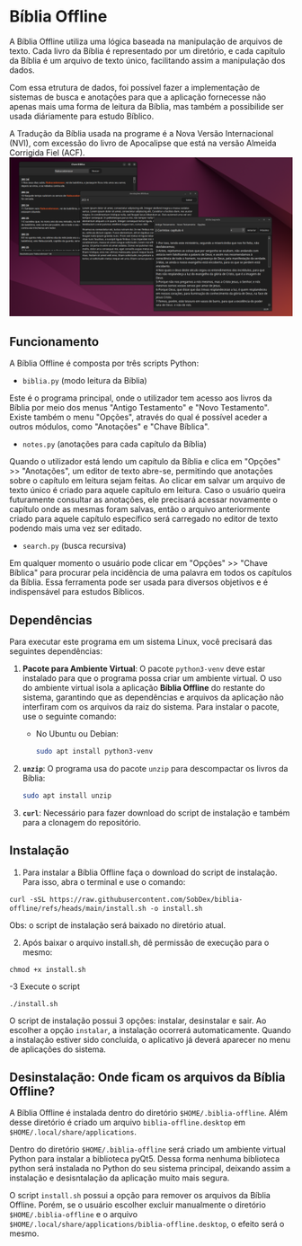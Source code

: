 # Bíblia Offline
A Bíblia Offline utiliza uma lógica baseada na manipulação de arquivos de texto. Cada livro da Bíblia é representado por um diretório, e cada capítulo da Bíblia é um arquivo de texto único, facilitando assim a manipulação dos dados.

Com essa etrutura de dados, foi possível fazer a implementação de sistemas de busca e anotações para que a aplicação fornecesse não apenas mais uma forma de leitura da Bíblia, mas também a possibilide ser usada diáriamente para estudo Bíblico.

A Tradução da Bíblia usada na programe é a Nova Versão Internacional (NVI), com excessão do livro de Apocalipse que está na versão Almeida Corrigida Fiel (ACF).
![Screenshot do Projeto](https://github.com/SobDex/biblia-offline/raw/main/Screenshot1.png)

## Funcionamento
A Bíblia Offline é composta por três scripts Python:
- `biblia.py` (modo leitura da Bíblia)

Este é o programa principal, onde o utilizador tem acesso aos livros da Bíblia por meio dos menus "Antigo Testamento" e "Novo Testamento". Existe também o menu "Opções", através do qual é possível aceder a outros módulos, como "Anotações" e "Chave Bíblica".
  
- `notes.py` (anotações para cada capítulo da Bíblia)

Quando o utilizador está lendo um capítulo da Bíblia e clica em "Opções" >> "Anotações", um editor de texto abre-se, permitindo que anotações sobre o capítulo em leitura sejam feitas. Ao clicar em salvar um arquivo de texto único é criado para aquele
capítulo em leitura. Caso o usuário queira futuramente consultar as anotações, ele precisará acessar novamente o capítulo onde as mesmas foram salvas, então o arquivo anteriormente criado para aquele capítulo específico será carregado no editor de texto podendo mais uma vez ser editado.   

- `search.py` (busca recursiva)

Em qualquer momento o usuário pode clicar em "Opções" >> "Chave Bíblica" para procurar pela incidência de uma palavra em todos os capítulos da Bíblia. Essa ferramenta pode ser usada para diversos objetivos e é indispensável para estudos Bíblicos.

## Dependências

Para executar este programa em um sistema Linux, você precisará das seguintes dependências:

1. **Pacote para Ambiente Virtual**: O pacote `python3-venv` deve estar instalado para que o programa possa criar um ambiente virtual. O uso do ambiente virtual isola a aplicação **Bíblia Offline** do restante do sistema, garantindo que as dependências e arquivos da aplicação não interfiram com os arquivos da raiz do sistema. Para instalar o pacote, use o seguinte comando:

   - No Ubuntu ou Debian:
     ```bash
     sudo apt install python3-venv
     ```

2. **`unzip`**: O programa usa do pacote `unzip` para descompactar os livros da Bíblia:

   ```bash
   sudo apt install unzip

3. **`curl`**: Necessário para fazer download do script de instalação e também para a clonagem do repositório.

## Instalação
1. Para instalar a Bíblia Offline faça o download do script de instalação. Para isso, abra o terminal e use o comando:
```
curl -sSL https://raw.githubusercontent.com/SobDex/biblia-offline/refs/heads/main/install.sh -o install.sh
```
Obs: o script de instalação será baixado no diretório atual.

2. Após baixar o arquivo install.sh, dê permissão de execução para o mesmo:
```
chmod +x install.sh
```

-3 Execute o script
```
./install.sh
```
O script de instalação possui 3 opções: instalar, desinstalar e sair.
Ao escolher a opção `instalar`, a instalação ocorrerá automaticamente. Quando a instalação estiver sido concluída, o aplicativo já deverá aparecer no menu de aplicações do sistema.

## Desinstalação: Onde ficam os arquivos da Bíblia Offline?

A Bíblia Offline é instalada dentro do diretório `$HOME/.biblia-offline`. Além desse diretório é criado um arquivo `biblia-offline.desktop` em `$HOME/.local/share/applications`.

Dentro do diretório `$HOME/.biblia-offline` será criado um ambiente virtual Python para instalar a biblioteca pyQt5. Dessa forma nenhuma biblioteca python será instalada no Python do seu sistema principal, deixando assim a instalação e desisntalação da aplicação muito mais segura.

O script `install.sh` possui a opção para remover os arquivos da Bíblia Offline. Porém, se o usuário escolher excluir manualmente o diretório `$HOME/.biblia-offline` e o arquivo `$HOME/.local/share/applications/biblia-offline.desktop`, o efeito será o mesmo.
